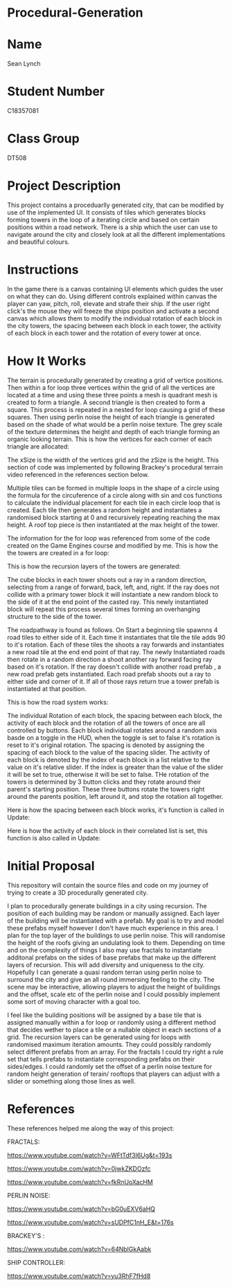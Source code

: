 # Procedural-Generation
# Name

Sean Lynch

# Student Number

C18357081

# Class Group

DT508

# Project Description
This project contains a proceduarlly generated city, that can be modified by use of the implemented UI. It consists of tiles which generates blocks forming towers in the loop of a iterating circle and based on certain positions within a road network. There is a ship which the user can use to navigate around the city and closely look at all the different implementations and beautiful colours.

# Instructions
In the game there is a canvas containing UI elements which guides the user on what they can do. Using different controls explained within canvas the player can yaw, pitch, roll, elevate and strafe their ship. If the user right click's the mouse they will freeze the ships position and activate a second canvas which allows them to modify the individual rotation of each block in the city towers, the spacing between each block in each tower, the activity of each block in each tower and the rotation of every tower at once.

# How It Works
The terrain is procedurally generated by creating a grid of vertice positions. Then within a for loop three vertices within the grid of all the vertices are located at a time and using these three points a mesh is quadrant mesh is created to form a triangle. A second triangle is then created to form a square. This process is repeated in a nested for loop causing a grid of these squares. Then using perlin noise the height of each triangle is generated based on the shade of what would be a perlin noise texture. The grey scale of the texture determines the height and depth of each triangle  forming an organic looking terrain. 
This is how the vertices for each corner of each triangle are allocated:

  <!--   int vert = 0;
        int tris = 0;
        for(int z = 0; z < zSize; z ++)
        {
            for (int x = 0; x < xSize; x++)
            {
                //Assign points for triangle3
                triangles[tris + 0] = vert + 0;
                triangles[tris + 1] = vert + xSize + 1;
                triangles[tris + 2] = vert + 1;
                triangles[tris + 3] = vert + 1;
                triangles[tris + 4] = vert + xSize + 1;
                triangles[tris + 5] = vert + xSize + 2;

                vert++;
                tris += 6;

            }
            vert++;
        }-->

The xSize is the width of the vertices grid and the zSize is the height.
This section of code was implemented by following Brackey's procedural terrain video referenced in the references section below.

Multiple tiles can be formed in multiple loops in the shape of a circle using the formula for the circuference of a circle along with sin and cos functions to calculate the individual placement for each tile in each circle loop that is created. Each tile then generates a random height and instantiates a randomised block starting at 0 and recursively repeating reaching the max height. A roof top piece is then instantiated at the max height of the tower.

The information for the for loop was referenced from some of the code created on the Game Engines course and modified by me.
This is how the the towers are created in a for loop:
<!-- 
  for (int i = 0; i < num; i++)
        {
            radius += Random.Range(20, maxSpaceBetweenLayer);
            num2 += 1;
            for (int j = 0; j < num2; j++)
            {
                /* Distance around the circle */
                var radians = 2 * Mathf.PI / num2 * j;

                /* Get the vector direction */
                var vertical = Mathf.Sin(radians);
                var horizontal = Mathf.Cos(radians);

                float randomX = Random.Range(0f, 0f);
                float randomY = Random.Range(0f, 0f);c
                var spawnDir = new Vector3(horizontal + randomX, 0f, vertical + randomY) ;

                /* Get the spawn position */
                Vector3 spawnPos = point + spawnDir * radius; // Radius is just the distance away from the point


                /* Now spawn */
                var tile = Instantiate(tilePrefab, spawnPos, tilePrefab.transform.rotation) as GameObject;
                tile.transform.parent = this.gameObject.transform;
                tileList.Add(tile);
            }
        }-->

This is how the recursion layers of the towers are generated:

<!--    public void BuildTower()
    {
        float increasableValue = 0;
        for (int i = 0; i < buildingHeight; i++)
        {
            if (i != 0)
                increasableValue += blockSpacing * buildingBlockPrefabs.Count;
            for (int j = 0; j < buildingBlockPrefabs.Count; j++)
            {
                buildingBlockPosition = new Vector3(this.transform.position.x, j * blockSpacing + increasableValue, this.transform.position.z);
                GameObject buildingBlock = Instantiate(buildingBlockPrefabs[Random.Range(0, buildingBlockPrefabs.Count - 1)], buildingBlockPosition, Quaternion.identity);
                buildingBlock.GetComponent<MeshRenderer>().material.color = Random.ColorHSV(0f, 1f, 1f, 1f, 0.5f, 1f); // HSV = shade and intensity values
                buildingBlock.transform.parent = this.gameObject.transform;
                instantiatedBlocks.Add(buildingBlock);
            }
        }
    } -->
 
 The cube blocks in each tower shoots out a ray in a random direction, selecting from a range of forward, back, left, and, right. If the ray does not collide with a primary tower block it will instantiate a new random block to the side of it at the end point of the casted ray. This newly instantiated block will repeat this process several times forming an overhanging structure to the side of the tower.
 
 The roadpathway is found as follows. On Start a beginning tile spawnns 4 road tiles to either side of it. Each time it instantiates that tile the tile adds 90 to it's rotation. Each of these tiles the shoots a ray forwards and instantiates a new road tile at the end end point of that ray. The newly Instantiated roads then rotate in a random direction a shoot another ray forward facing ray based on it's rotation. If the ray doesn't collide with another road prefab , a new road prefab gets instantiated. Each road prefab shoots out a ray to either side and corner of it. If all of those rays return true a tower prefab is instantiated at that position.
 
 This is how the road system works:
 
  <!--
   public void ShootRays()
    {
        RaycastHit hit;
        int randomNumber = Random.Range(0, 10);

        for (int j = 0; j < 4; j++)
        {
            int degrees = 0;
            int n = Random.Range(0, 7);
            switch (n)
            {
                case 0:
                    degrees += 0;
                    break;
                case 1:
                    degrees -= 90;
                    break;
                case 2:
                    degrees += 90;
                    break;
                default:
                    degrees += 0;
                    break;
            }
            Debug.Log("Degrees = " + degrees);

            if (!Physics.Raycast(this.transform.position, transform.forward * rayDistance, out hit, rayDistance))
            {
                GameObject spaceAvailabilityDetector = Instantiate(roadPrefab, this.transform.position + transform.forward * rayDistance, this.transform.rotation);
                spaceAvailabilityDetector.transform.parent = this.gameObject.transform.parent;
                instantiateRoads.roadTiles.Add(spaceAvailabilityDetector);
            }
            this.transform.eulerAngles = new Vector3(this.transform.rotation.x, this.transform.rotation.y + degrees, this.transform.rotation.z);
        }
    } 
     -->
    
    
The individual Rotation of each block, the spacing between each block, the activity of each block and the rotation of all the towers of once are all controlled by buttons. Each block individual rotates around a random axis basde on a toggle in the HUD, when the toggle is set to false it's rotation is reset to it's original rotation. The spacing is denoted by assigning the spacing of each block to the value of the spacing slider. The activity of each block is denoted by the index of each block in a list relative to the value on it's relative slider. If the index is greater than the value of the slider it will be set to true, otherwise it will be set to false. THe rotation of the towers is determined by 3 button clicks and they rotate around their parent's starting position. These three buttons rotate the towers right around the parents position, left around it, and stop the rotation all together.

Here is how the spacing between each block works, it's function is called in Update:
<!--
 public void ModifyTower()
    {
        float increasableValue = 0;
        foreach (GameObject g in instantiatedBlocks)
        {
            for (int i = 0; i < buildingHeight; i++)
            {
                increasableValue += (blockSpacing * buildingBlockPrefabs.Count / instantiatedBlocks.Count);

                for (int j = 0; j < buildingBlockPrefabs.Count; j++)
                {
                    buildingBlockPosition2 = new Vector3(this.transform.position.x, (j * blockSpacing + increasableValue) - (blockSpacing * j) - blockSpacing, this.transform.position.z);
                    g.transform.position = buildingBlockPosition2;
                }
            }
        }
    }
    -->
    
Here is how the activity of each block in their correlated list is set, this function is also called in Update:
<!--
    public void BlockActivity()
    {
        if (instantiateTowers != null)
            foreach (GameObject g in instantiateTowers.tileList)
            {
                fractalGeneration = g.GetComponentInChildren<FractalGeneration>();
                if (fractalGeneration != null)
                {
                    slider.maxValue = (instantiateTowers.tileList.Count - fractalGeneration.trackOfBlocks.Count) / 3.5f;
                }
                    float minSliderValue = 0;
                    slider.minValue = minSliderValue;
                    int listLength = g.GetComponent<BuildingGenerator>().instantiatedBlocks.Count;

                    for (int i = 0; i < listLength; i++)
                    {
                        if (i > slider.value)
                            g.GetComponent<BuildingGenerator>().instantiatedBlocks[i].SetActive(false);
                        if (i < slider.value)
                            g.GetComponent<BuildingGenerator>().instantiatedBlocks[i].SetActive(true);
                    }
            }
    }

-->
# Initial Proposal
This repository will contain the source files and code on my journey of trying to create a 3D procedurally generated city.

I plan to procedurally generate buildings in a city using recursion. The position of each building may be random or manually assigned. Each layer of the building will be instantiated with a prefab. My goal is to try and model these prefabs myself however I don't have much experience in this area. I plan for the top layer of the buildings to use perlin noise. This will randomise the height of the roofs giving an undulating look to them. Depending on time and on the complexity of things I also may use fractals to instantiate additonal prefabs on the sides of base prefabs that make up the different layers of recursion. This will add diversity and uniqueness to the city. Hopefully I can generate a quasi random terran using perlin noise to surround the city and give an all round immersing feeling to the city. The scene may be interactive, allowing players to adjust the height of buildings and the offset, scale etc of the perlin noise and I could possibly implement some sort of moving character with a goal too.

I feel like the building positions will be assigned by a base tile that is assigned manually within a for loop or randomly using a different method that decides wether to place a tile or a nullable object in each sections of a grid. The recursion layers can be generated using for loops with randomised maximum iteration amounts. They could possibly randomly select different prefabs from an array. For the fractals I could try right a rule set that tells prefabs to instantiate corresponding prefabs on their sides/edges. I could randomly set the offset of a perlin noise texture for random height generation of terain/ rooftops that players can adjust with a slider or something along those lines as well.

# References

These references helped me along the way of this project:

FRACTALS:

https://www.youtube.com/watch?v=WFtTdf3I6Ug&t=193s

https://www.youtube.com/watch?v=0jwkZKDOzfc

https://www.youtube.com/watch?v=fkRnUoXacHM

PERLIN NOISE:

https://www.youtube.com/watch?v=bG0uEXV6aHQ

https://www.youtube.com/watch?v=sUDPfC1nH_E&t=176s

BRACKEY'S :

https://www.youtube.com/watch?v=64NblGkAabk

SHIP CONTROLLER:

https://www.youtube.com/watch?v=yu3RhF7fHd8
